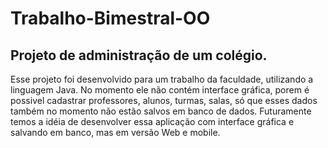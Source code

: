 # Trabalho-Bimestral-OO

## Projeto de administração de um colégio.

Esse projeto foi desenvolvido para um trabalho da faculdade, utilizando a linguagem Java.
No momento ele não contém interface gráfica, porem é possivel cadastrar professores, alunos, turmas, salas, só que esses dados também no momento não estão salvos
em banco de dados. Futuramente temos a idéia de desenvolver essa aplicação com interface gráfica e salvando em banco, mas em versão Web e mobile.
